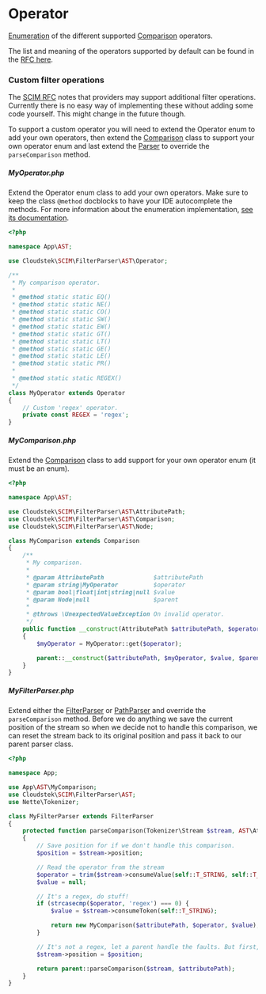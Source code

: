 # Operator

[Enumeration](https://github.com/Cloudstek/php-enum) of the different supported [Comparison](./comparison.md) operators.

The list and meaning of the operators supported by default can be found in the [RFC here](https://tools.ietf.org/html/rfc7644#section-3.4.2.2).

### Custom filter operations

The [SCIM RFC](https://tools.ietf.org/html/rfc7644#section-3.4.2.2) notes that providers may support additional filter operations. Currently there is no easy way of implementing these without adding some code yourself. This might change in the future though.

To support a custom operator you will need to extend the Operator enum to add your own operators, then extend the [Comparison](./comparison.md) class to support your own operator enum and last extend the [Parser](../parsers.md) to override the `parseComparison` method.

##### MyOperator.php

<!-- {.file-heading} -->

Extend the Operator enum class to add your own operators. Make sure to keep the class `@method` docblocks to have your IDE autocomplete the methods. For more information about the enumeration implementation, [see its documentation](https://github.com/Cloudstek/php-enum).

```php
<?php

namespace App\AST;

use Cloudstek\SCIM\FilterParser\AST\Operator;

/**
 * My comparison operator.
 *
 * @method static static EQ()
 * @method static static NE()
 * @method static static CO()
 * @method static static SW()
 * @method static static EW()
 * @method static static GT()
 * @method static static LT()
 * @method static static GE()
 * @method static static LE()
 * @method static static PR()
 * 
 * @method static static REGEX()
 */
class MyOperator extends Operator
{
    // Custom 'regex' operator.
    private const REGEX = 'regex';
}
```

##### MyComparison.php
<!-- {.file-heading} -->

Extend the [Comparison](./comparison.md) class to add support for your own operator enum (it must be an enum).

```php
<?php

namespace App\AST;

use Cloudstek\SCIM\FilterParser\AST\AttributePath;
use Cloudstek\SCIM\FilterParser\AST\Comparison;
use Cloudstek\SCIM\FilterParser\AST\Node;

class MyComparison extends Comparison
{
    /**
     * My comparison.
     *
     * @param AttributePath              $attributePath
     * @param string|MyOperator          $operator
     * @param bool|float|int|string|null $value
     * @param Node|null                  $parent
     *
     * @throws \UnexpectedValueException On invalid operator.
     */
    public function __construct(AttributePath $attributePath, $operator, $value, ?Node $parent = null)
    {
        $myOperator = MyOperator::get($operator);

        parent::__construct($attributePath, $myOperator, $value, $parent);
    }
}
```

##### MyFilterParser.php

<!-- {.file-heading} -->

Extend either the [FilterParser](../parsers.md) or [PathParser](../parsers.md) and override the `parseComparison` method. Before we do anything we save the current position of the stream so when we decide not to handle this comparison, we can reset the stream back to its original position and pass it back to our parent parser class.

```php
<?php

namespace App;

use App\AST\MyComparison;
use Cloudstek\SCIM\FilterParser\AST;
use Nette\Tokenizer;

class MyFilterParser extends FilterParser
{
    protected function parseComparison(Tokenizer\Stream $stream, AST\AttributePath $attributePath)
    {
        // Save position for if we don't handle this comparison.
        $position = $stream->position;

        // Read the operator from the stream
        $operator = trim($stream->consumeValue(self::T_STRING, self::T_COMP_OP));
        $value = null;

        // It's a regex, do stuff!
        if (strcasecmp($operator, 'regex') === 0) {
            $value = $stream->consumeToken(self::T_STRING);

            return new MyComparison($attributePath, $operator, $value);
        }

        // It's not a regex, let a parent handle the faults. But first, reset the stream position like we weren't here.
        $stream->position = $position;

        return parent::parseComparison($stream, $attributePath);
    }
}
```

